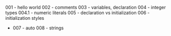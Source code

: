 001 - hello world
002 - comments
003 - variables, declaration
004 - integer types
004.1 - numeric literals
005 - declaration vs initialization
006 - initialization styles
* 007 - auto
008 - strings

